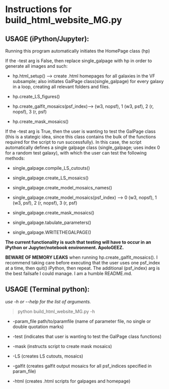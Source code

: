# Instructions for build_html_website_MG.py

## USAGE (iPython/Jupyter):

Running this program automatically initiates the HomePage class (hp)
    
If the -test arg is False, then replace single_galpage with hp in order to generate all images and such:
           
- hp.html_setup() --> create .html homepages for all galaxies in the VF subsample; also initiates GalPage class(single_galpage) for every galaxy in a loop, creating all relevant folders and files.
           
- hp.create_LS_figures()
           
- hp.create_galfit_mosaics(psf_index)--> (w3, nopsf), 1 (w3, psf), 2 (r, nopsf), 3 (r, psf)
           
- hp.create_mask_mosaics()
   
If the -test arg is True, then the user is wanting to test the GalPage class (this is a stategic idea, since this class contains the bulk of the functions required for the script to run successfully). In this case, the script automatically defines a single galpage class (single_galpage; uses index 0 for a random test galaxy), with which the user can test the following methods:
            
- single_galpage.compile_LS_cutouts()
            
- single_galpage.create_LS_mosaics()
            
- single_galpage.create_model_mosaics_names()
            
- single_galpage.create_model_mosaics(psf_index) --> 0 (w3, nopsf), 1 (w3, psf), 2 (r, nopsf), 3 (r, psf)
            
- single_galpage.create_mask_mosaics()
            
- single_galpage.tabulate_parameters()
           
- single_galpage.WRITETHEGALPAGE()
            
**The current functionality is such that testing will have to occur in an iPython or Jupyter/notebook environment. ApoloGEEZ.**

**BEWARE OF MEMORY LEAKS** when running hp.create_galfit_mosaics(). I recommend taking care before executing that the user uses one psf_index at a time, then quit() iPython, then repeat. The additional (psf_index) arg is the best failsafe I could manage. I am a humble README.md. 

## USAGE (Terminal python):

*use -h or --help for the list of arguments.*

   > python build_html_website_MG.py -h
   
- -param_file path/to/paramfile (name of parameter file, no single or double quotation marks)
   
- -test (indicates that user is wanting to test the GalPage class functions)
   
- -mask (instructs script to create mask mosaics)
   
- -LS (creates LS cutouts, mosaics)
   
- -galfit (creates galfit output mosaics for all psf_indices specified in param_file)
   
- -html (creates .html scripts for galpages and homepage)
